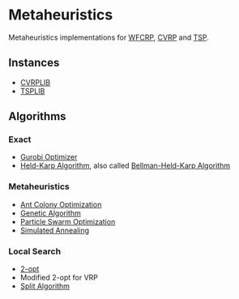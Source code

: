 # Metaheuristics

Metaheuristics implementations for 
[WFCRP](https://ieeexplore.ieee.org/document/7172266), 
[CVRP](http://neo.lcc.uma.es/vrp/vrp-flavors/capacitated-vrp/) 
and [TSP](http://www.math.uwaterloo.ca/tsp/).

## Instances

* [CVRPLIB](http://vrp.galgos.inf.puc-rio.br/index.php/en/)
* [TSPLIB](http://comopt.ifi.uni-heidelberg.de/software/TSPLIB95/)

## Algorithms

### Exact

* [Gurobi Optimizer](https://www.gurobi.com/)
* [Held-Karp Algorithm](https://www.jstor.org/stable/2098806?seq=1), also called [Bellman-Held-Karp Algorithm](https://www.rand.org/pubs/papers/P2237.html)

### Metaheuristics

* [Ant Colony Optimization](http://www.scholarpedia.org/article/Ant_colony_optimization)
* [Genetic Algorithm](https://towardsdatascience.com/introduction-to-genetic-algorithms-including-example-code-e396e98d8bf3)
* [Particle Swarm Optimization](https://www.mathworks.com/help/gads/particle-swarm-optimization-algorithm.html)
* [Simulated Annealing](https://mathworld.wolfram.com/SimulatedAnnealing.html)

### Local Search

* [2-opt](https://towardsdatascience.com/around-the-world-in-90-414-kilometers-ce84c03b8552)
* Modified 2-opt for VRP
* [Split Algorithm](https://www.researchgate.net/publication/280970081_Technical_Note_Split_Algorithm_in_On_for_the_Vehicle_Routing_Problem)
